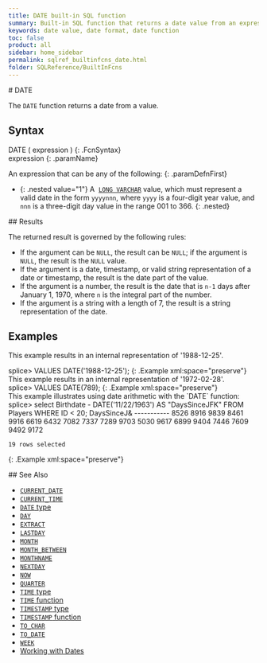 ```yaml
---
title: DATE built-in SQL function
summary: Built-in SQL function that returns a date value from an expression
keywords: date value, date format, date function
toc: false
product: all
sidebar: home_sidebar
permalink: sqlref_builtinfcns_date.html
folder: SQLReference/BuiltInFcns
---
```

<section>
<div class="TopicContent" data-swiftype-index="true" markdown="1">
# DATE

The `DATE` function returns a date from a value.

## Syntax

<div class="fcnWrapperWide" markdown="1">
    DATE ( expression )
{: .FcnSyntax}

</div>
<div class="paramList" markdown="1">
expression
{: .paramName}

An expression that can be any of the following:
{: .paramDefnFirst}

* {: .nested value="1"} A &nbsp;[`LONG VARCHAR`](sqlref_datatypes_longvarchar.html) value, which
  must represent a valid date in the form `yyyynnn`, where `yyyy` is a
  four-digit year value, and `nnn` is a three-digit day value in the
  range 001 to 366.
{: .nested}

</div>
## Results

The returned result is governed by the following rules:

* If the argument can be `NULL`, the result can be `NULL`; if the
  argument is `NULL`, the result is the `NULL` value.
* If the argument is a date, timestamp, or valid string representation
  of a date or timestamp, the result is the date part of the value.
* If the argument is a number, the result is the date that is `n-1` days
  after January 1, 1970, where `n` is the integral part of the number.
* If the argument is a string with a length of 7, the result is a string
  representation of the date.

## Examples

This example results in an internal representation of '1988-12-25'.

<div class="preWrapper" markdown="1">
    splice> VALUES DATE('1988-12-25');
{: .Example xml:space="preserve"}

</div>
This example results in an internal representation of '1972-02-28'.

<div class="preWrapper" markdown="1">
    splice> VALUES DATE(789);
{: .Example xml:space="preserve"}

</div>
This example illustrates using date arithmetic with the `DATE` function:

<div class="preWrapperWide" markdown="1">
    splice> select Birthdate - DATE('11/22/1963') AS "DaysSinceJFK" FROM Players WHERE ID < 20;
    DaysSinceJ&
    -----------
    8526
    8916
    9839
    8461
    9916
    6619
    6432
    7082
    7337
    7289
    9703
    5030
    9617
    6899
    9404
    7446
    7609
    9492
    9172

    19 rows selected
{: .Example xml:space="preserve"}

</div>
## See Also

* [`CURRENT_DATE`](sqlref_builtinfcns_currentdate.html)
* [`CURRENT_TIME`](sqlref_builtinfcns_currenttime.html)
* [`DATE` type](sqlref_datatypes_date.html)
* [`DAY`](sqlref_builtinfcns_day.html) 
* [`EXTRACT`](sqlref_builtinfcns_extract.html) 
* [`LASTDAY`](sqlref_builtinfcns_day.html) 
* [`MONTH`](sqlref_builtinfcns_month.html)
* [`MONTH_BETWEEN`](sqlref_builtinfcns_monthbetween.html)
* [`MONTHNAME`](sqlref_builtinfcns_monthname.html) 
* [`NEXTDAY`](sqlref_builtinfcns_day.html) 
* [`NOW`](sqlref_builtinfcns_now.html)
* [`QUARTER`](sqlref_builtinfcns_quarter.html)
* [`TIME` type](sqlref_datatypes_time.html)
* [`TIME` function](sqlref_datatypes_time.html)
* [`TIMESTAMP` type](sqlref_builtinfcns_timestamp.html) 
* [`TIMESTAMP` function](sqlref_builtinfcns_timestamp.html) 
* [`TO_CHAR`](sqlref_builtinfcns_char.html) 
* [`TO_DATE`](sqlref_builtinfcns_date.html)
* [`WEEK`](sqlref_builtinfcns_week.html)
* [Working with Dates](developers_fundamentals_dates.html)

</div>
</section>
